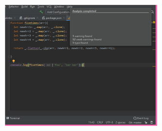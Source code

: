 <div class="ui medium rounded images">
  <img class="ui image" img align="left" width=500 height=400 src="../images/ESLint.png">
</div>

